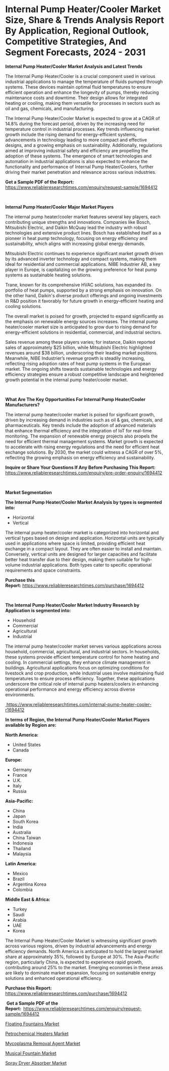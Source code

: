 <p><h1>Internal Pump Heater/Cooler Market Size, Share & Trends Analysis Report By Application, Regional Outlook, Competitive Strategies, And Segment Forecasts, 2024 - 2031</h1></p><p><strong>Internal Pump Heater/Cooler Market Analysis and Latest Trends</strong></p>
<p><p>The Internal Pump Heater/Cooler is a crucial component used in various industrial applications to manage the temperature of fluids pumped through systems. These devices maintain optimal fluid temperatures to ensure efficient operation and enhance the longevity of pumps, thereby reducing maintenance costs and downtime. Their design allows for integrated heating or cooling, making them versatile for processes in sectors such as oil and gas, chemicals, and manufacturing.</p><p>The Internal Pump Heater/Cooler Market is expected to grow at a CAGR of 14.8% during the forecast period, driven by the increasing need for temperature control in industrial processes. Key trends influencing market growth include the rising demand for energy-efficient systems, advancements in technology leading to more compact and effective designs, and a growing emphasis on sustainability. Additionally, regulations aimed at improving industrial safety and efficiency are propelling the adoption of these systems. The emergence of smart technologies and automation in industrial applications is also expected to enhance the functionality and performance of Internal Pump Heater/Coolers, further driving their market penetration and relevance across various industries.</p></p>
<p><strong>Get a Sample PDF of the Report:&nbsp;</strong> <a href="https://www.reliableresearchtimes.com/enquiry/request-sample/1694412?utm_campaign=1835&utm_medium=2&utm_source=Github&utm_content=ia&utm_term=17122024&utm_id=internal-pump-heatercooler">https://www.reliableresearchtimes.com/enquiry/request-sample/1694412</a></p>
<p>&nbsp;</p>
<p><strong>Internal Pump Heater/Cooler Major Market Players</strong></p>
<p><p>The internal pump heater/cooler market features several key players, each contributing unique strengths and innovations. Companies like Bosch, Mitsubishi Electric, and Daikin McQuay lead the industry with robust technologies and extensive product lines. Bosch has established itself as a pioneer in heat pump technology, focusing on energy efficiency and sustainability, which aligns with increasing global energy demands.</p><p>Mitsubishi Electric continues to experience significant market growth driven by its advanced inverter technology and compact systems, making them ideal for residential and commercial applications. NIBE Industrier AB, a key player in Europe, is capitalizing on the growing preference for heat pump systems as sustainable heating solutions.</p><p>Trane, known for its comprehensive HVAC solutions, has expanded its portfolio of heat pumps, supported by a strong emphasis on innovation. On the other hand, Daikin's diverse product offerings and ongoing investments in R&D position it favorably for future growth in energy-efficient heating and cooling solutions.</p><p>The overall market is poised for growth, projected to expand significantly as the emphasis on renewable energy sources increases. The internal pump heater/cooler market size is anticipated to grow due to rising demand for energy-efficient solutions in residential, commercial, and industrial sectors.</p><p>Sales revenue among these players varies; for instance, Daikin reported sales of approximately $25 billion, while Mitsubishi Electric highlighted revenues around $38 billion, underscoring their leading market positions. Meanwhile, NIBE Industrier’s revenue growth is steadily increasing, reflecting rising adoption rates of heat pump systems in the European market. The ongoing shifts towards sustainable technologies and energy efficiency strategies ensure a robust competitive landscape and heightened growth potential in the internal pump heater/cooler market.</p></p>
<p>&nbsp;</p>
<p><strong>What Are The Key Opportunities For Internal Pump Heater/Cooler Manufacturers?</strong></p>
<p><p>The internal pump heater/cooler market is poised for significant growth, driven by increasing demand in industries such as oil & gas, chemicals, and pharmaceuticals. Key trends include the adoption of advanced materials that enhance thermal efficiency and the integration of IoT for real-time monitoring. The expansion of renewable energy projects also propels the need for efficient thermal management systems. Market growth is expected to accelerate with rising energy regulations and the need for efficient heat exchange solutions. By 2030, the market could witness a CAGR of over 5%, reflecting the growing emphasis on energy efficiency and sustainability.</p></p>
<p><strong>Inquire or Share Your Questions If Any Before Purchasing This Report:</strong> <a href="https://www.reliableresearchtimes.com/enquiry/pre-order-enquiry/1694412?utm_campaign=1835&utm_medium=2&utm_source=Github&utm_content=ia&utm_term=17122024&utm_id=internal-pump-heatercooler">https://www.reliableresearchtimes.com/enquiry/pre-order-enquiry/1694412</a></p>
<p>&nbsp;</p>
<p><strong>Market Segmentation</strong></p>
<p><strong>The Internal Pump Heater/Cooler Market Analysis by types is segmented into:</strong></p>
<p><ul><li>Horizontal</li><li>Vertical</li></ul></p>
<p><p>The internal pump heater/cooler market is categorized into horizontal and vertical types based on design and application. Horizontal units are typically used in applications where space is limited, providing efficient heat exchange in a compact layout. They are often easier to install and maintain. Conversely, vertical units are designed for larger capacities and facilitate better heat transfer due to their design, making them suitable for high-volume industrial applications. Both types cater to specific operational requirements and space constraints.</p></p>
<p><strong>Purchase this Report:&nbsp;</strong><a href="https://www.reliableresearchtimes.com/purchase/1694412?utm_campaign=1835&utm_medium=2&utm_source=Github&utm_content=ia&utm_term=17122024&utm_id=internal-pump-heatercooler">https://www.reliableresearchtimes.com/purchase/1694412</a></p>
<p>&nbsp;</p>
<p><strong>The Internal Pump Heater/Cooler Market Industry Research by Application is segmented into:</strong></p>
<p><ul><li>Household</li><li>Commercial</li><li>Agricultural</li><li>Industrial</li></ul></p>
<p><p>The internal pump heater/cooler market serves various applications across household, commercial, agricultural, and industrial sectors. In households, these systems provide efficient temperature control for home heating and cooling. In commercial settings, they enhance climate management in buildings. Agricultural applications focus on optimizing conditions for livestock and crop production, while industrial uses involve maintaining fluid temperatures to ensure process efficiency. Together, these applications underscore the critical role of internal pump heaters/coolers in enhancing operational performance and energy efficiency across diverse environments.</p></p>
<p><a href="https://www.reliableresearchtimes.com/internal-pump-heater-cooler-r1694412?utm_campaign=1835&utm_medium=2&utm_source=Github&utm_content=ia&utm_term=17122024&utm_id=internal-pump-heatercooler">&nbsp;https://www.reliableresearchtimes.com/internal-pump-heater-cooler-r1694412</a></p>
<p><strong>In terms of Region, the Internal Pump Heater/Cooler Market Players available by Region are:</strong></p>
<p>
    <p> <strong> North America: </strong>
        <ul>
            <li>United States</li>
            <li>Canada</li>
        </ul>
        </p> 
    <p> <strong> Europe: </strong>
        <ul>
            <li>Germany</li>
            <li>France</li>
            <li>U.K.</li>
            <li>Italy</li>
            <li>Russia</li>
        </ul>
        </p> 
    <p> <strong> Asia-Pacific: </strong>
        <ul>
            <li>China</li>
            <li>Japan</li>
            <li>South Korea</li>
            <li>India</li>
            <li>Australia</li>
            <li>China Taiwan</li>
            <li>Indonesia</li>
            <li>Thailand</li>
            <li>Malaysia</li>
        </ul>
        </p> 
    <p> <strong> Latin America: </strong>
        <ul>
            <li>Mexico</li>
            <li>Brazil</li>
            <li>Argentina Korea</li>
            <li>Colombia</li>
        </ul>
        </p> 
    <p> <strong> Middle East & Africa: </strong>
        <ul>
            <li>Turkey</li>
            <li>Saudi</li>
            <li>Arabia</li>
            <li>UAE</li>
            <li>Korea</li>
        </ul>
    </p>
    </p>
<p><p>The Internal Pump Heater/Cooler Market is witnessing significant growth across various regions, driven by industrial advancements and energy efficiency demands. North America is anticipated to hold the largest market share at approximately 35%, followed by Europe at 30%. The Asia-Pacific region, particularly China, is expected to experience rapid growth, contributing around 25% to the market. Emerging economies in these areas are likely to dominate market expansion, focusing on sustainable energy solutions and enhanced operational efficiency.</p></p>
<p><strong>Purchase this Report: </strong><a href="https://www.reliableresearchtimes.com/purchase/1694412?utm_campaign=1835&utm_medium=2&utm_source=Github&utm_content=ia&utm_term=17122024&utm_id=internal-pump-heatercooler">https://www.reliableresearchtimes.com/purchase/1694412</a></p>
<p>&nbsp;<strong>Get a Sample PDF of the Report:&nbsp;&nbsp;</strong><a href="https://www.reliableresearchtimes.com/enquiry/request-sample/1694412?utm_campaign=1835&utm_medium=2&utm_source=Github&utm_content=ia&utm_term=17122024&utm_id=internal-pump-heatercooler">https://www.reliableresearchtimes.com/enquiry/request-sample/1694412</a></p>
<p><strong></strong></p>
<p><p><a href="https://www.linkedin.com/pulse/projected-cagr-91-floating-fountains-market-analysis-report-assists-xn4vf?utm_campaign=1835&utm_medium=2&utm_source=Github&utm_content=ia&utm_term=17122024&utm_id=internal-pump-heatercooler">Floating Fountains Market</a></p><p><a href="https://www.linkedin.com/pulse/navigating-petrochemical-heaters-market-financial-insights-projected-by2sf?utm_campaign=1835&utm_medium=2&utm_source=Github&utm_content=ia&utm_term=17122024&utm_id=internal-pump-heatercooler">Petrochemical Heaters Market</a></p><p><a href="https://github.com/marlanamarvn/Market-Research-Report-List-1/blob/main/mycoplasma-removal-agent-market.md?utm_campaign=1835&utm_medium=2&utm_source=Github&utm_content=ia&utm_term=17122024&utm_id=internal-pump-heatercooler">Mycoplasma Removal Agent Market</a></p><p><a href="https://www.linkedin.com/pulse/astudy-onthe-global-musical-fountain-market-includinginformation-rq9qf?utm_campaign=1835&utm_medium=2&utm_source=Github&utm_content=ia&utm_term=17122024&utm_id=internal-pump-heatercooler">Musical Fountain Market</a></p><p><a href="https://www.linkedin.com/pulse/spray-dryer-absorber-market-report-2024-2031-cagr-analysis-vkvvf?utm_campaign=1835&utm_medium=2&utm_source=Github&utm_content=ia&utm_term=17122024&utm_id=internal-pump-heatercooler">Spray Dryer Absorber Market</a></p></p>